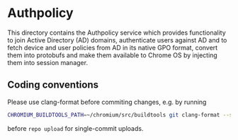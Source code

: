 Authpolicy
==========

This directory contains the Authpolicy service which provides functionality to
join Active Directory (AD) domains, authenticate users against AD and to fetch
device and user policies from AD in its native GPO format, convert them into
protobufs and make them available to Chrome OS by injecting them into session
manager.

Coding conventions
------------------

Please use clang-format before commiting changes, e.g. by running
```bash
CHROMIUM_BUILDTOOLS_PATH=~/chromium/src/buildtools git clang-format --style=file HEAD^
```
before `repo upload` for single-commit uploads.
